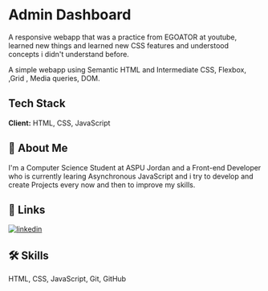 
# Admin Dashboard

A responsive webapp that was a practice from EGOATOR at youtube, learned new things and learned new CSS features and understood concepts i didn't understand before.

A simple webapp using Semantic HTML and Intermediate CSS, Flexbox, ,Grid , Media queries, DOM.
## Tech Stack

**Client:** HTML, CSS, JavaScript



## 🚀 About Me
I'm a Computer Science Student at ASPU Jordan and a Front-end Developer who is currently learing Asynchronous JavaScript and i try to develop and create Projects every now and then to improve my skills.


## 🔗 Links

[![linkedin](https://img.shields.io/badge/linkedin-0A66C2?style=for-the-badge&logo=linkedin&logoColor=white)](https://www.linkedin.com/in/yazan-alqadery-b500a62a0/)



## 🛠 Skills
HTML, CSS, JavaScript, Git, GitHub

